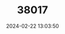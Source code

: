 ---
title: "38017"
category: "Madhuca neriifolia"
draft: false
date: 2024-02-22 13:03:50
languages:
  English: ["Illipe Butter Tree"]
  Tamil: ["Atta illupei", "Vanji"]
  Kannada: ["Hulinanele", "Nanale", "Neeruhippe"]
  Malayalam: ["Iluppa", "Kattirippa", "Neeriippa", "Wallangi", "Attu-ilippa"]
---